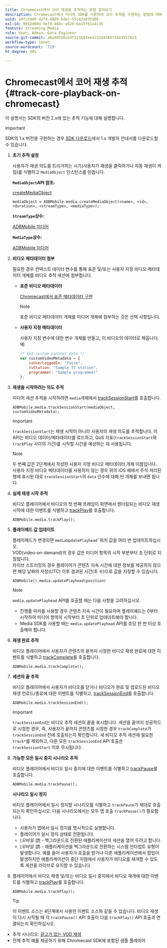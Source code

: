 ```yaml
---
title: Chromecast에서 코어 재생을 추적하는 방법 알아보기
description: Chromecast에서 미디어 SDK를 사용하여 코어 추적을 구현하는 방법에 대해 알아봅니다.
uuid: a9fc59d8-a2f4-4889-bdec-55c42a835d06
exl-id: 9812d06d-9efd-460c-a626-6a15f61a4c35
feature: Streaming Media
role: User, Admin, Data Engineer
source-git-commit: a6a9d550cbdf511b93eea132445607102a557823
workflow-type: tm+mt
source-wordcount: '719'
ht-degree: 88%

---
```


# Chromecast에서 코어 재생 추적{#track-core-playback-on-chromecast}

이 설명서는 SDK의 버전 2.x에 있는 추적 기능에 대해 설명합니다.

>[!IMPORTANT]
>
>SDK의 1.x 버전을 구현하는 경우 [SDK 다운로드](/help/getting-started/download-sdks.md)에서 1.x 개발자 안내서를 다운로드할 수 있습니다.

1. **초기 추적 설정**

   사용자가 재생 의도를 트리거하는 시기(사용자가 재생을 클릭하거나 자동 재생이 켜짐)를 식별하고 `MediaObject` 인스턴스를 만듭니다.

   **`MediaObject`API 참조:**

   [createMediaObject](https://adobe-marketing-cloud.github.io/media-sdks/reference/chromecast/ADBMobile.media.html#.createMediaObject)

   ```
   mediaObject = ADBMobile.media.createMediaObject(<name>, <id>, <duration>, <streamType>, <mediaType>);
   ```

   **`StreamType`상수:**

   [ADBMobile 미디어](https://adobe-marketing-cloud.github.io/media-sdks/reference/chromecast/ADBMobile.media.html#.StreamType)

   **`MediaType`상수:**

   [ADBMobile 미디어](https://adobe-marketing-cloud.github.io/media-sdks/reference/chromecast/ADBMobile.media.html#.MediaType)

1. **비디오 메타데이터 첨부**

   필요한 경우 컨텍스트 데이터 변수를 통해 표준 및/또는 사용자 지정 비디오 메타데이터 개체를 비디오 추적 세션에 첨부합니다.

   * **표준 비디오 메타데이터**

     [Chromecast에서 표준 메타데이터 구현](/help/use-cases/track-av-playback/impl-std-metadata/impl-std-metadata-chromecast.md)

     >[!NOTE]
     >
     >표준 비디오 메타데이터 개체를 미디어 개체에 첨부하는 것은 선택 사항입니다.

   * **사용자 지정 메타데이터**

     사용자 지정 변수에 대한 변수 개체를 만들고, 이 비디오의 데이터로 채웁니다. 예:

     ```js
     /* Set custom context data */
     var customVideoMetadata = {
         isUserLoggedIn: "false",
         tvStation: "Sample TV station",
         programmer: "Sample programmer"
     };
     ```

1. **재생을 시작하려는 의도 추적**

   미디어 세션 추적을 시작하려면 `media`개체에서 [trackSessionStart](https://adobe-marketing-cloud.github.io/media-sdks/reference/chromecast/ADBMobile.media.html#.trackSessionStart)를 호출합니다.

   ```
   ADBMobile.media.trackSessionStart(mediaObject, customVideoMetadata);
   ```

   >[!IMPORTANT]
   >
   >`trackSessionStart`는 재생 시작이 아니라 사용자의 재생 의도를 추적합니다. 이 API는 비디오 데이터/메타데이터를 로드하고, QoS 지표(`trackSessionStart`와 `trackPlay` 사이의 기간)를 시작할 시간을 예상하는 데 사용됩니다.

   >[!NOTE]
   >
   >두 번째 값은 2단계에서 작성한 사용자 지정 비디오 메타데이터 개체 이름입니다. 사용자 지정 비디오 메타데이터를 사용하지 않는 경우 위의 iOS 예에서 주석 처리된 행에 표시된 대로 `trackSessionStart`의 `data` 인수에 대해 빈 개체를 보내면 됩니다.

1. **실제 재생 시작 추적**

   비디오 플레이어에서 비디오의 첫 번째 프레임이 화면에서 렌더링되는 비디오 재생 시작에 대한 이벤트를 식별하고 [trackPlay](https://adobe-marketing-cloud.github.io/media-sdks/reference/chromecast/ADBMobile.media.html#.trackPlay)를 호출합니다.

   ```
   ADBMobile.media.trackPlay();
   ```

1. **플레이헤드 값 업데이트**

   플레이헤드가 변경되면 `mediaUpdatePlayhead`’ 위치 값을 여러 번 업데이트하십시오. <br /> VOD(video-on-demand)의 경우 값은 미디어 항목의 시작 부분부터 초 단위로 지정됩니다. <br /> 라이브 스트리밍의 경우 플레이어가 콘텐츠 지속 시간에 대한 정보를 제공하지 않으면 해당 날짜의 자정(UTC) 이후 경과된 시간(초 수)으로 값을 지정할 수 있습니다.

   ```
   ADBMobile().media.updatePlayhead(position)
   ```

   >[!NOTE]
   >
   >`media.updatePlayhead` API를 호출할 때는 다음 사항을 고려하십시오.
   >* 진행률 마커를 사용할 경우 콘텐츠 지속 시간이 필요하며 플레이헤드는 0부터 시작하여 미디어 항목의 시작부터 초 단위로 업데이트해야 합니다.
   >* Media SDK를 사용할 때는 `media.updatePlayhead` API를 초당 한 번 이상 호출해야 합니다.

1. **재생 완료 추적**

   비디오 플레이어에서 사용자가 콘텐츠의 끝까지 시청한 비디오 재생 완료에 대한 이벤트를 식별하고 [trackComplete](https://adobe-marketing-cloud.github.io/media-sdks/reference/chromecast/ADBMobile.media.html#.trackComplete)를 호출합니다.

   ```
   ADBMobile.media.trackComplete();
   ```

1. **세션의 끝 추적**

   비디오 플레이어에서 사용자가 비디오를 닫거나 비디오가 완료 및 업로드된 비디오 재생 언로드/종료에 대한 이벤트를 식별하고, [trackSessionEnd](https://adobe-marketing-cloud.github.io/media-sdks/reference/chromecast/ADBMobile.media.html#.trackSessionEnd)를 호출합니다.

   ```
   ADBMobile.media.trackSessionEnd();
   ```

   >[!IMPORTANT]
   >
   >`trackSessionEnd`는 비디오 추적 세션의 끝을 표시합니다. 세션을 끝까지 성공적으로 시청한 경우, 즉, 사용자가 끝까지 콘텐츠를 시청한 경우 `trackComplete`가 `trackSessionEnd` 전에 호출되는지 확인합니다. 새 비디오 추적 세션에 필요한 `track*`를 제외하고, 다른 모든 `trackSessionEnd` API 호출은 `trackSessionStart` 이후 무시됩니다.

1. **가능한 모든 일시 중지 시나리오 추적**

   비디오 플레이어에서 비디오 일시 중지에 대한 이벤트를 식별하고 [trackPause](https://adobe-marketing-cloud.github.io/media-sdks/reference/chromecast/ADBMobile.media.html#.trackPause)를 호출합니다.

   ```
   ADBMobile.media.trackPause();
   ```

   **시나리오 일시 정지**

   비디오 플레이어에서 일시 정지할 시나리오를 식별하고 `trackPause`가 제대로 호출되는지 확인하십시오. 다음 시나리오에서는 모두 앱 호출 `trackPause()`가 필요합니다.

   * 사용자가 앱에서 일시 정지를 명시적으로 실행합니다.
   * 플레이어가 일시 정지 상태로 전환됩니다.
   * (*모바일 앱*) - 백그라운드로 전환된 애플리케이션의 세션을 열어 두려고 합니다.
   * (*모바일 앱*) - 애플리케이션을 백그라운드로 전환하는 시스템 인터럽트 유형이 발생합니다. 예를 들어 사용자가 호출을 받거나 다른 애플리케이션에서 팝업이 발생하지만 애플리케이션이 중단 지점에서 사용자가 비디오를 재개할 수 있도록 세션을 라이브로 유지할 수 있습니다.

1. 플레이어에서 비디오 재생 및/또는 비디오 일시 중지에서 비디오 재개에 대한 이벤트를 식별하고 [trackPlay](https://adobe-marketing-cloud.github.io/media-sdks/reference/chromecast/ADBMobile.media.html#.trackComplete)를 호출합니다.

   ```
   ADBMobile.media.trackPlay();
   ```

   >[!TIP]
   >
   >이 이벤트 소스는 4단계에서 사용한 이벤트 소스와 같을 수 있습니다. 비디오 재생이 다시 시작될 때 각 `trackPause()` API 호출이 다음 `trackPlay()` API 호출과 연결되는지 확인하십시오.

* 추적 시나리오: [광고가 없는 VOD 재생](/help/use-cases/tracking-scenarios/vod-no-intrs-details.md)
* 전체 추적 예를 제공하기 위해 Chromecast SDK에 포함된 샘플 플레이어

